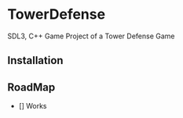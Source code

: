 # TowerDefense
SDL3, C++ Game Project of a Tower Defense Game 

## Installation

## RoadMap
- [] Works